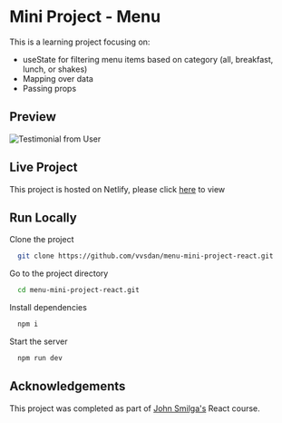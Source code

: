
# Mini Project - Menu

This is a learning project focusing on: 
- useState for filtering menu items based on category (all, breakfast, lunch, or shakes)
- Mapping over data 
- Passing props

## Preview

![Testimonial from User](https://dj-project-previews.s3.amazonaws.com/mini-projects-react/menu.png)
## Live Project

This project is hosted on Netlify, please click [here](https://enchanting-cocada-61cf04.netlify.app/) to view
## Run Locally

Clone the project

```bash
  git clone https://github.com/vvsdan/menu-mini-project-react.git
```

Go to the project directory

```bash
  cd menu-mini-project-react.git
```

Install dependencies

```bash
  npm i
```

Start the server

```bash
  npm run dev
```

## Acknowledgements

This project was completed as part of [John Smilga's](https://github.com/john-smilga) React course. 
